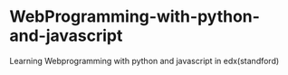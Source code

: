 # WebProgramming-with-python-and-javascript
Learning Webprogramming with python and javascript in edx(standford)
